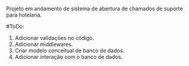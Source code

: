 Projeto em andamento de sistema de abertura de chamados de suporte para hotelaria.

#ToDo:
1. Adicionar validações no código.
2. Adicionar middlewares.
3. Criar modelo conceitual de banco de dados.
4. Adicionar interação com o banco de dados.

